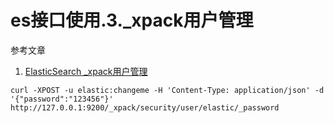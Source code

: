 # es接口使用.3._xpack用户管理

参考文章

1. [ElasticSearch _xpack用户管理](https://www.cnblogs.com/shaosks/p/7681865.html)

```
curl -XPOST -u elastic:changeme -H 'Content-Type: application/json' -d '{"password":"123456"}' http://127.0.0.1:9200/_xpack/security/user/elastic/_password
```
